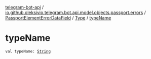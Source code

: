 [telegram-bot-api](../../../index.md) / [io.github.oleksivio.telegram.bot.api.model.objects.passport.errors](../../index.md) / [PassportElementErrorDataField](../index.md) / [Type](index.md) / [typeName](./type-name.md)

# typeName

`val typeName: `[`String`](https://kotlinlang.org/api/latest/jvm/stdlib/kotlin/-string/index.html)